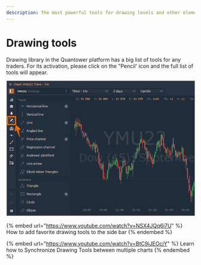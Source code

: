 ```yaml
---
description: The most powerful tools for drawing levels and other elements on the chart
---
```


# Drawing tools

Drawing library in the Quantower platform has a big list of tools for any traders. For its activation, please click on the "Pencil' icon and the full list of tools will appear.

![](<../../.gitbook/assets/image (359).png>)

{% embed url="https://www.youtube.com/watch?v=NSX4JQq6i7U" %}
How to add favorite drawing tools to the side bar
{% endembed %}

{% embed url="https://www.youtube.com/watch?v=BtC9iJEOcjY" %}
Learn how to Synchronize Drawing Tools between multiple charts
{% endembed %}

